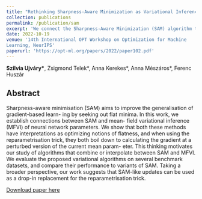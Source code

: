 ```yaml
---
title: "Rethinking Sharpness-Aware Minimization as Variational Inference"
collection: publications
permalink: /publication/sam
excerpt: 'We connect the Sharpness-Aware Minimization (SAM) algorithm to mean-field variational inference and derive novel optimization algorithms building on the said connection.'
date: 2022-10-19
venue: '14th International OPT Workshop on Optimization for Machine
Learning, NeurIPS'
paperurl: 'https://opt-ml.org/papers/2022/paper102.pdf'
---
```

**Szilvia Ujváry\***, Zsigmond Telek\*, Anna Kerekes\*, Anna Mészáros\*, Ferenc Huszár

## Abstract
Sharpness-aware minimisation (SAM) aims to improve the generalisation of gradient-based learn-
ing by seeking out flat minima. In this work, we establish connections between SAM and mean-
field variational inference (MFVI) of neural network parameters. We show that both these methods
have interpretations as optimizing notions of flatness, and when using the reparametrisation trick,
they both boil down to calculating the gradient at a perturbed version of the current mean param-
eter. This thinking motivates our study of algorithms that combine or interpolate between SAM
and MFVI. We evaluate the proposed variational algorithms on several benchmark datasets, and
compare their performance to variants of SAM. Taking a broader perspective, our work suggests
that SAM-like updates can be used as a drop-in replacement for the reparametrisation trick.

[Download paper here](https://opt-ml.org/papers/2022/paper102.pdf)
